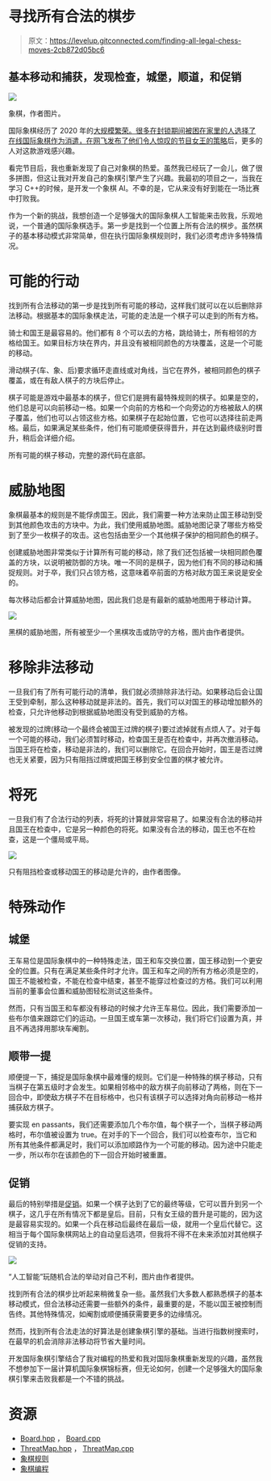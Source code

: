 # 寻找所有合法的棋步

> 原文：<https://levelup.gitconnected.com/finding-all-legal-chess-moves-2cb872d05bc6>

## 基本移动和捕获，发现检查，城堡，顺道，和促销

![](img/52bd804369cbb4cc53082074c0d8ab75.png)

象棋，作者图片。

国际象棋经历了 2020 年的[大规模繁荣。很多在封锁期间被困在家里的人选择了在线国际象棋作为消遣，在网飞发布了他们令人惊叹的节目](https://medium.com/super-jump/the-2020-chess-boom-992427704a28)[女王的策略](https://medium.com/fan-fare/the-queens-gambit-the-price-of-genius-fcd5d161ec90)后，更多的人对这款游戏感兴趣。

看完节目后，我也重新发现了自己对象棋的热爱。虽然我已经玩了一会儿，做了很多拼图，但这让我对开发自己的象棋引擎产生了兴趣。我最初的项目之一，当我在学习 C++的时候，是开发一个象棋 AI。不幸的是，它从来没有好到能在一场比赛中打败我。

作为一个新的挑战，我想创造一个足够强大的国际象棋人工智能来击败我，乐观地说，一个普通的国际象棋选手。第一步是找到一个位置上所有合法的棋步。虽然棋子的基本移动模式非常简单，但在执行国际象棋规则时，我们必须考虑许多特殊情况。

# 可能的行动

找到所有合法移动的第一步是找到所有可能的移动，这样我们就可以在以后删除非法移动。根据基本的国际象棋走法，可能的走法是一个棋子可以走到的所有方格。

骑士和国王是最容易的。他们都有 8 个可以去的方格，跳给骑士，所有相邻的方格给国王。如果目标方块在界内，并且没有被相同颜色的方块覆盖，这是一个可能的移动。

滑动棋子(车、象、后)要求循环走直线或对角线，当它在界外，被相同颜色的棋子覆盖，或在有敌人棋子的方块后停止。

棋子可能是游戏中最基本的棋子，但它们是拥有最特殊规则的棋子。如果是空的，他们总是可以向前移动一格。如果一个向前的方格和一个向旁边的方格被敌人的棋子覆盖，他们也可以占领这些方格。如果棋子在起始位置，它也可以选择往前走两格。最后，如果满足某些条件，他们有可能顺便获得晋升，并在达到最终级别时晋升，稍后会详细介绍。

所有可能的棋子移动，完整的源代码在底部。

# 威胁地图

象棋最基本的规则是不能俘虏国王。因此，我们需要一种方法来防止国王移动到受到其他颜色攻击的方块中。为此，我们使用威胁地图。威胁地图记录了哪些方格受到了至少一枚棋子的攻击。这也包括由至少一个其他棋子保护的相同颜色的棋子。

创建威胁地图非常类似于计算所有可能的移动，除了我们还包括被一块相同颜色覆盖的方块，以说明被防御的方块。唯一不同的是棋子，因为他们有不同的移动和捕捉规则。对于卒，我们只占领方格，这意味着卒前面的方格对敌方国王来说是安全的。

每次移动后都会计算威胁地图，因此我们总是有最新的威胁地图用于移动计算。

![](img/7560decfee161f164253216d52bf725a.png)

黑棋的威胁地图，所有被至少一个黑棋攻击或防守的方格，图片由作者提供。

# 移除非法移动

一旦我们有了所有可能行动的清单，我们就必须排除非法行动。如果移动后会让国王受到牵制，那么这种移动就是非法的。首先，我们可以对国王的移动增加额外的检查，只允许他移动到根据威胁地图没有受到威胁的方格。

被发现的过牌(移动一个最终会被国王过牌的棋子)要过滤掉就有点烦人了。对于每一个可能的移动，我们必须暂时移动，检查国王是否在检查中，并再次撤消移动。当国王将在检查，移动是非法的，我们可以删除它。在回合开始时，国王是否过牌也无关紧要，因为只有阻挡过牌或把国王移到安全位置的棋才被允许。

# 将死

一旦我们有了合法行动的列表，将死的计算就非常容易了。如果没有合法的移动并且国王在检查中，它是另一种颜色的将死。如果没有合法的移动，国王也不在检查，这是一个僵局或平局。

![](img/0381887072029f6794d0d170c84eddb7.png)

只有阻挡检查或移动国王的移动是允许的，由作者图像。

# 特殊动作

## 城堡

王车易位是国际象棋中的一种特殊走法，国王和车交换位置，国王移动到一个更安全的位置。只有在满足某些条件时才允许。国王和车之间的所有方格必须是空的，国王不能被检查，不能在检查中结束，甚至不能穿过检查过的方格。我们可以利用当前的董事会位置和威胁图轻松测试这些条件。

然而，只有当国王和车都没有移动的时候才允许王车易位。因此，我们需要添加一些布尔值来跟踪它们的运动。一旦国王或车第一次移动，我们将它们设置为真，并且不再选择用那块车阉割。

## 顺带一提

顺便提一下，捕捉是国际象棋中最难懂的规则。它们是一种特殊的棋子移动，只有当棋子在第五级时才会发生。如果相邻格中的敌方棋子向前移动了两格，则在下一回合中，即使敌方棋子不在目标格中，也只有该棋子可以选择对角向前移动一格并捕获敌方棋子。

要实现 en passants，我们还需要添加几个布尔值，每个棋子一个，当棋子移动两格时，布尔值被设置为 true。在对手的下一个回合，我们可以检查布尔，当它和所有其他条件都满足时，我们可以添加顺路作为一个可能的移动。因为途中只能走一步，所以布尔在该颜色的下一回合开始时被重置。

## 促销

最后的特别举措是[促销](https://en.wikipedia.org/wiki/Promotion_(chess))。如果一个棋子达到了它的最终等级，它可以晋升到另一个棋子，这几乎在所有情况下都是皇后。目前，只有女王级的晋升是可能的，因为这是最容易实现的。如果一个兵在移动后最终在最后一级，就用一个皇后代替它。这相当于每个国际象棋网站上的自动皇后选项，但我将不得不在未来添加对其他棋子促销的支持。

![](img/617924c18a82313998311c527013e8fe.png)

“人工智能”玩随机合法的举动对自己不利，图片由作者提供。

找到所有合法的棋步比听起来稍微复杂一些。虽然我们大多数人都熟悉棋子的基本移动模式，但合法移动还需要一些额外的条件，最重要的是，不能以国王被控制而告终。其他特殊情况，如阉割或顺便捕获需要更多的边缘情况。

然而，找到所有合法走法的好算法是创建象棋引擎的基础。当进行指数树搜索时，在最早的机会消除非法移动将节省大量时间。

开发国际象棋引擎结合了我对编程的热爱和我对国际象棋重新发现的兴趣，虽然我不想参加下一届计算机国际象棋锦标赛，但无论如何，创建一个足够强大的国际象棋引擎来击败我都是一个不错的挑战。

# 资源

*   [Board.hpp](https://gist.github.com/pingpoli/0fae457637476db69dda95ef08b91eb6) ， [Board.cpp](https://gist.github.com/pingpoli/dab1a4ace22a2c01f9bd54d89d05c5db)
*   [ThreatMap.hpp](https://gist.github.com/pingpoli/4093422041237dbe836061797ee22055) ， [ThreatMap.cpp](https://gist.github.com/pingpoli/1d7e0d4cef2090fd1e396bd4c60c70bd)
*   [象棋规则](https://en.wikipedia.org/wiki/Rules_of_chess)
*   [象棋编程](https://www.chessprogramming.org/Main_Page)